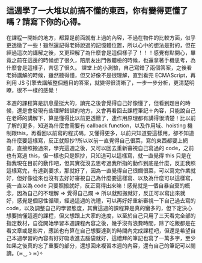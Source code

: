 ## 這週學了一大堆以前搞不懂的東西，你有變得更懂了嗎？請寫下你的心得。

在課程一開始的地方，都算是前面就有上過的內容，不過在物件的比較方面，似乎更透徹了一些！雖然還記得老師說過的記憶體位置，所以心中的想法是對的，但在經過這次的講解之後，又更理解了為什麼會是這個樣子了！！！感覺有點開心，畢竟之前在這邊的時候想了很久，陪朋友出門做體檢的時候，也還拿著手機思考，為什麼會是這樣子，苦思了很久。
課堂上的小測驗，自己寫錯了兩個答案，之後看老師講解的時候，雖然聽得懂，但又好像不是很理解，直到看完 ECMAScript，再利用 JS 引擎去講解整個題目的答案，就變得很清晰了，一步一步分析，更清楚明瞭，很不一樣的感覺！

本週的課程算是訊息量挺大的，讀完之後會覺得自己好像懂了，但看到題目的時候，還是會發現有些理解錯誤的地方，又會再看回去課程筆記＋內容，只能說自己在老師的講解下，算是懂得比以前更透徹了，連作用原理都有講得很清楚！比以前了解的更多，知道為什麼會需要有 callback function，以及作用域、hoisting 機制跟this，再看回以前寫的程式碼，又懂得更多，以前只知道要這樣用，卻不知道為什麼要這樣寫，反正就照抄?所以以前一直覺得自己很菜，寫的東西都要上網查，直接照搬過來，學完這週之後，又可以回去重新審視自己寫過的 code，之前也有寫過 this，但一樣也只是照抄，只知道可以這樣寫，就一直覺得 this 只是在指我現在目前的動作吧，但其實從沒去思考過我所指的動作到底是什麼，反正我照這樣寫完，有達到要求，那就好了，因為一直覺得自己很爛很菜，可以寫完作業就好，但好像從來也沒有去好好審視自己為什麼要這樣寫、以及為什麼可以這樣寫，我一直以為 code 只要照搬就好，反正寫得出來嘛！感覺就是一個自暴自棄的概念，因為自己的不理解 => 覺得自己爛 => 所以就照搬就好，反正可以寫出來就好，感覺是個惡性循環，經過這週的洗禮，可以再好好重新審視一下自己過去寫的 code，以及調整自己的學習態度，其實這週的課程算是真的蠻多的，但下定決心想要搞懂這週的課程，但又想跟上大家的進度，以至於自己只用了三天看完全部的指定教材，自從開始學習本週課程內容之後，幾乎沒有浪費時間，除了吃飯都是在看文章或是影片，應該也有算在自己想要達到的時間內完成課程吧，但還是希望自己本週學習的內容有好好吸收進去腦袋就好，這禮拜的筆記也寫了一萬多字，至少如果之後真的忘了重要的部分，還想回來複習本週的內容，還有自己的筆記可以閱讀。(≖‿ゝ≖)✧